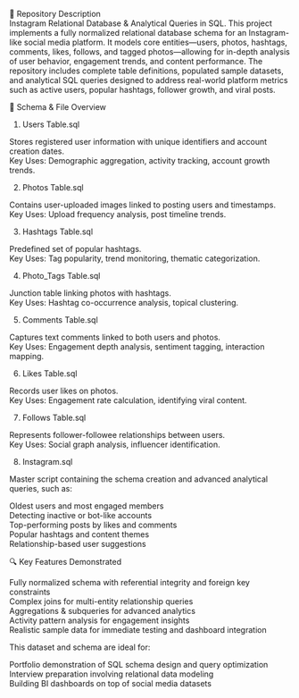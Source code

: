 📘 Repository Description  
Instagram Relational Database & Analytical Queries in SQL. This project implements a fully normalized relational database schema for an Instagram-like social media platform. It models core entities—users, photos, hashtags, comments, likes, follows, and tagged photos—allowing for in-depth analysis of user behavior, engagement trends, and content performance. The repository includes complete table definitions, populated sample datasets, and analytical SQL queries designed to address real-world platform metrics such as active users, popular hashtags, follower growth, and viral posts.

📂 Schema & File Overview
1. Users Table.sql

Stores registered user information with unique identifiers and account creation dates.  
Key Uses: Demographic aggregation, activity tracking, account growth trends.

2. Photos Table.sql

Contains user-uploaded images linked to posting users and timestamps.  
Key Uses: Upload frequency analysis, post timeline trends.

3. Hashtags Table.sql

Predefined set of popular hashtags.  
Key Uses: Tag popularity, trend monitoring, thematic categorization.

4. Photo_Tags Table.sql

Junction table linking photos with hashtags.  
Key Uses: Hashtag co-occurrence analysis, topical clustering.

5. Comments Table.sql

Captures text comments linked to both users and photos.  
Key Uses: Engagement depth analysis, sentiment tagging, interaction mapping.

6. Likes Table.sql

Records user likes on photos.  
Key Uses: Engagement rate calculation, identifying viral content.

7. Follows Table.sql

Represents follower-followee relationships between users.  
Key Uses: Social graph analysis, influencer identification.

8. Instagram.sql

Master script containing the schema creation and advanced analytical queries, such as:  

Oldest users and most engaged members  
Detecting inactive or bot-like accounts  
Top-performing posts by likes and comments  
Popular hashtags and content themes  
Relationship-based user suggestions  

🔍 Key Features Demonstrated

Fully normalized schema with referential integrity and foreign key constraints  
Complex joins for multi-entity relationship queries  
Aggregations & subqueries for advanced analytics  
Activity pattern analysis for engagement insights  
Realistic sample data for immediate testing and dashboard integration  

This dataset and schema are ideal for:  

Portfolio demonstration of SQL schema design and query optimization  
Interview preparation involving relational data modeling  
Building BI dashboards on top of social media datasets  
